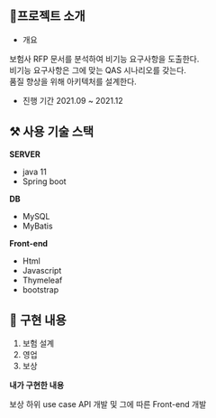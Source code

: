 ## 🎈프로젝트 소개

* 개요

보험사 RFP 문서를 분석하여 비기능 요구사항을 도출한다. <br/>
비기능 요구사항은 그에 맞는 QAS 시나리오를 갖는다. <br/>
품질 향상을 위해 아키텍처를 설계한다. <br/>

* 진행 기간
2021.09 ~ 2021.12

## ⚒️ 사용 기술 스택

**SERVER**
- java 11
- Spring boot 

**DB**
- MySQL
- MyBatis

**Front-end**
- Html
- Javascript
- Thymeleaf
- bootstrap

## 🧾 구현 내용

1. 보험 설계
2. 영업
3. 보상

**내가 구현한 내용**

보상 하위 use case API 개발 및 그에 따른 Front-end 개발
